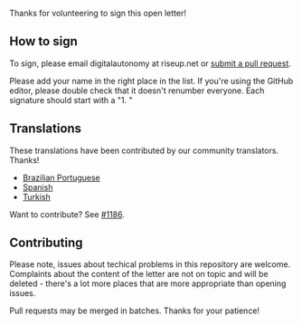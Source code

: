 
Thanks for volunteering to sign this open letter!

## How to sign

To sign, please email digitalautonomy at riseup.net or [submit a pull request](https://github.com/rms-open-letter/rms-open-letter.github.io/pulls).

Please add your name in the right place in the list. If you're using the GitHub editor, please double check that it doesn't renumber everyone. Each signature should start with a "1. "

## Translations

These translations have been contributed by our community translators. Thanks!

- [Brazilian Portuguese][pt_BR]
- [Spanish][es]
- [Turkish][tr]

[pt_BR]: index.pt.md
[es]: index.es.md
[tr]: index.tr.md

Want to contribute? See [#1186](https://github.com/rms-open-letter/rms-open-letter.github.io/issues/1186).

## Contributing

Please note, issues about techical problems in this repository are welcome. Complaints about the content of the letter are not on topic and will be deleted - there's a lot more places that are more appropriate than opening issues.

Pull requests may be merged in batches. Thanks for your patience!
